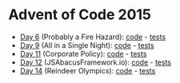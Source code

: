 # Advent of Code 2015

- [Day 6](https://adventofcode.com/2015/day/6) (Probably a Fire Hazard): [code](day06/Day6.kt) - [tests](../../../test/kotlin/aoc2015/day06/Day6KtTest.kt)
- [Day 9](https://adventofcode.com/2015/day/9) (All in a Single Night): [code](day09/Day9.kt) - [tests](../../../test/kotlin/aoc2015/day09/Day9KtTest.kt)
- [Day 11](https://adventofcode.com/2015/day/11) (Corporate Policy): [code](day11/Day11.kt) - [tests](../../../test/kotlin/aoc2015/day11/Day11KtTest.kt)
- [Day 12](https://adventofcode.com/2015/day/12) (JSAbacusFramework.io): [code](day12/Day12.kt) - [tests](../../../test/kotlin/aoc2015/day12/Day12KtTest.kt)
- [Day 14](https://adventofcode.com/2015/day/14) (Reindeer Olympics): [code](day14/Day14.kt) - [tests](../../../test/kotlin/aoc2015/day14/Day14KtTest.kt)
